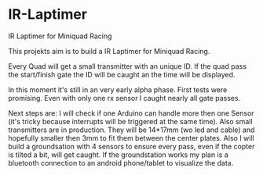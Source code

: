 # IR-Laptimer
IR Laptimer for Miniquad Racing

This projekts aim is to build a IR Laptimer for Miniquad Racing.

Every Quad will get a small transmitter with an unique ID.
If the quad pass the start/finish gate the ID will be caught an the time will be displayed.

In this moment it's still in an very early alpha phase.
First tests were promising. Even with only one rx sensor I caught nearly all gate passes.

Next steps are:
I will check if one Arduino can handle more then one Sensor (it's tricky because interrupts will be triggered at the same time). 
Also small transmitters are in production. They will be 14*17mm (wo led and cable) and hopefully smaller then 3mm to fit them between the center plates.
Also I will build a groundsation with 4 sensors to ensure every pass, even if the copter is tilted a bit, will get caught.
If the groundstation works my plan is a bluetooth connection to an android phone/tablet to visualize the data.
